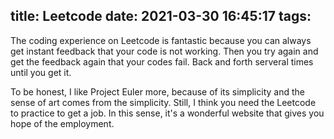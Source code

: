 title: Leetcode
date: 2021-03-30 16:45:17
tags:
---
The coding experience on Leetcode is fantastic because you can always get instant feedback that your code is not working. Then you try again and get the feedback again that your codes fail. Back and forth serveral times until you get it.


To be honest, I like Project Euler more, because of its simplicity and the sense of art comes from the simplicity. Still, I think you need the Leetcode to practice to get a job. In this sense, it's a wonderful website that gives you hope of the employment.